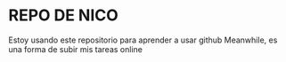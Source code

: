 # REPO DE NICO
Estoy usando este repositorio para aprender a usar github
Meanwhile, es una forma de subir mis tareas online